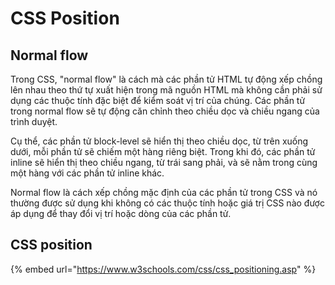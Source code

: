 # CSS Position

## Normal flow

Trong CSS, "normal flow" là cách mà các phần tử HTML tự động xếp chồng lên nhau theo thứ tự xuất hiện trong mã nguồn HTML mà không cần phải sử dụng các thuộc tính đặc biệt để kiểm soát vị trí của chúng. Các phần tử trong normal flow sẽ tự động căn chỉnh theo chiều dọc và chiều ngang của trình duyệt.

Cụ thể, các phần tử block-level sẽ hiển thị theo chiều dọc, từ trên xuống dưới, mỗi phần tử sẽ chiếm một hàng riêng biệt. Trong khi đó, các phần tử inline sẽ hiển thị theo chiều ngang, từ trái sang phải, và sẽ nằm trong cùng một hàng với các phần tử inline khác.

Normal flow là cách xếp chồng mặc định của các phần tử trong CSS và nó thường được sử dụng khi không có các thuộc tính hoặc giá trị CSS nào được áp dụng để thay đổi vị trí hoặc dòng của các phần tử.

## CSS position

{% embed url="https://www.w3schools.com/css/css_positioning.asp" %}

